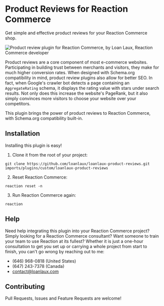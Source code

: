 # Product Reviews for Reaction Commerce

Get simple and effective product reviews for your Reaction Commerce shop.

![Product review plugin for Reaction Commerce, by Loan Laux, Reaction Commerce developer](https://raw.githubusercontent.com/loanlaux/loanlaux-product-reviews/master/screenshot.png)

Product reviews are a core component of most e-commerce websites. Participating in building trust between merchants and visitors, they make for much higher conversion rates. When designed with Schema.org compatibility in mind, product review plugins also allow for better SEO. In fact, when Google's crawler bot detects a page containing an `AggregateRating` schema, it displays the rating value with stars under search results. Not only does this increase the website's PageRank, but it also simply convinces more visitors to choose your website over your competitors.

This plugin brings the power of product reviews to Reaction Commerce, with Schema.org compatibility built-in.

## Installation

Installing this plugin is easy!

1. Clone it from the root of your project:

```
git clone https://github.com/loanlaux/loanlaux-product-reviews.git imports/plugins/custom/loanlaux-product-reviews
```

2. Reset Reaction Commerce:

```
reaction reset -n
```

3. Run Reaction Commerce again:

```
reaction
```

## Help

Need help integrating this plugin into your Reaction Commerce project? Simply looking for a Reaction Commerce consultant? Want someone to train your team to use Reaction at its fullest? Whether it is just a one-hour consultation to get you set up or carrying a whole project from start to finish, you can't go wrong by reaching out to me:

* (646) 968-0818 (United States)
* (647) 243-7378 (Canada)
* contact@loanlaux.com

## Contributing

Pull Requests, Issues and Feature Requests are welcome!
